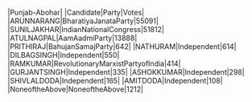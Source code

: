  
|Punjab-Abohar|
|Candidate|Party|Votes|
|ARUNNARANG|BharatiyaJanataParty|55091|
|SUNILJAKHAR|IndianNationalCongress|51812|
|ATULNAGPAL|AamAadmiParty|13888|
|PRITHIRAJ|BahujanSamajParty|642|
|NATHURAM|Independent|614|
|DILBAGSINGH|Independent|550|
|RAMKUMAR|RevolutionaryMarxistPartyofIndia|414|
|GURJANTSINGH|Independent|335|
|ASHOKKUMAR|Independent|298|
|SHIVLALDODA|Independent|165|
|AMITDODA|Independent|108|
|NoneoftheAbove|NoneoftheAbove|1212|
